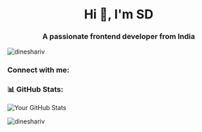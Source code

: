 <h1 align="center">Hi 👋, I'm SD</h1>
<h3 align="center">A passionate frontend developer from India</h3>

<p align="left"> <img src="https://komarev.com/ghpvc/?username=dineshariv&label=Profile%20views&color=0e75b6&style=flat" alt="dineshariv" /> </p>

<h3 align="left">Connect with me:</h3>
<p align="left">
</p>

### 📊 GitHub Stats:
![Your GitHub Stats](https://github-readme-stats.vercel.app/api?username=your-github-username&show_icons=true&theme=dark)
<p><img align="center" src="https://github-readme-stats.vercel.app/api/top-langs?username=dinesharivappagari&show_icons=true&locale=en&layout=compact" alt="dineshariv" /></p>
